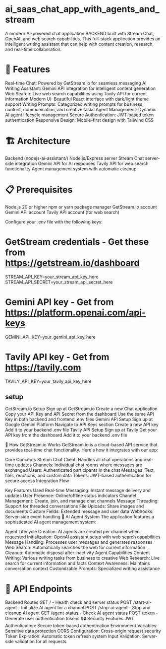 # ai_saas_chat_app_with_agents_and_stream

A modern AI-powered chat application BACKEND built with Stream Chat, OpenAI, and web search capabilities. This full-stack application provides an intelligent writing assistant that can help with content creation, research, and real-time collaboration.

# 🚀 Features
Real-time Chat: Powered by GetStream.io for seamless messaging
AI Writing Assistant: Gemini API integration for intelligent content generation
Web Search: Live web search capabilities using Tavily API for current information
Modern UI: Beautiful React interface with dark/light theme support
Writing Prompts: Categorized writing prompts for business, content, communication, and creative tasks
Agent Management: Dynamic AI agent lifecycle management
Secure Authentication: JWT-based token authentication
Responsive Design: Mobile-first design with Tailwind CSS

# 🏗️ Architecture
Backend (nodejs-ai-assistant/)
Node.js/Express server
Stream Chat server-side integration
Gemini API for AI responses
Tavily API for web search functionality
Agent management system with automatic cleanup

# 📋 Prerequisites
Node.js 20 or higher
npm or yarn package manager
GetStream.io account 
Gemini API account
Tavily API account (for web search)

Configure your .env file with the following keys:

# GetStream credentials - Get these from https://getstream.io/dashboard
STREAM_API_KEY=your_stream_api_key_here
STREAM_API_SECRET=your_stream_api_secret_here

# Gemini API key - Get from https://platform.openai.com/api-keys
GEMINI_API_KEY=your_gemini_api_key_here

# Tavily API key - Get from https://tavily.com
TAVILY_API_KEY=your_tavily_api_key_here

## setup
GetStream.io Setup
Sign up at GetStream.io
Create a new Chat application
Copy your API Key and API Secret from the dashboard
Use the same API Key in both backend and frontend .env files
Gemini API Setup
Sign up at Google Gemini Platform
Navigate to API Keys section
Create a new API key
Add it to your backend .env file
Tavily API Setup
Sign up at Tavily
Get your API key from the dashboard
Add it to your backend .env file


📖 How GetStream.io Works
GetStream.io is a cloud-based API service that provides real-time chat functionality. Here's how it integrates with our app:

Core Concepts
Stream Chat Client: Handles all chat operations and real-time updates
Channels: Individual chat rooms where messages are exchanged
Users: Authenticated participants in the chat
Messages: Text, files, reactions, and custom data
Tokens: JWT-based authentication for secure access
Integration Flow

Key Features Used
Real-time Messaging: Instant message delivery and updates
User Presence: Online/offline status indicators
Channel Management: Create, join, and manage chat channels
Message Threading: Support for threaded conversations
File Uploads: Share images and documents
Custom Fields: Extended message and user data
Webhooks: Server-side event handling
🤖 AI Agent System
The application features a sophisticated AI agent management system:

Agent Lifecycle
Creation: AI agents are created per channel when requested
Initialization: OpenAI assistant setup with web search capabilities
Message Handling: Processes user messages and generates responses
Web Search: Automatically searches the web for current information
Cleanup: Automatic disposal after inactivity
Agent Capabilities
Content Writing: Various writing tasks from business to creative
Web Research: Live search for current information and facts
Context Awareness: Maintains conversation context
Customizable Prompts: Specialized writing assistance


# 📡 API Endpoints
Backend Routes
GET / - Health check and server status
POST /start-ai-agent - Initialize AI agent for a channel
POST /stop-ai-agent - Stop and cleanup AI agent
GET /agent-status - Check AI agent status
POST /token - Generate user authentication tokens
#🔒 Security Features
JWT Authentication: Secure token-based authentication
Environment Variables: Sensitive data protection
CORS Configuration: Cross-origin request security
Token Expiration: Automatic token refresh system
Input Validation: Server-side validation for all requests

